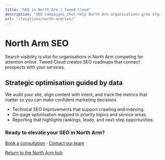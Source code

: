 ```yaml
---
title: "SEO in North Arm | Tweed Cloud"
description: "SEO campaigns that help North Arm organisations grow organic visibility."
url: "/locations/north-arm/seo/"
---
```


# North Arm SEO

Search visibility is vital for organisations in North Arm competing for attention online. Tweed Cloud creates SEO roadmaps that connect prospects with your services.

## Strategic optimisation guided by data

We audit your site, align content with intent, and track the metrics that matter so you can make confident marketing decisions.

- Technical SEO improvements that support crawling and indexing.
- On-page optimisation mapped to priority topics and service areas.
- Reporting that highlights rankings, leads, and next-step opportunities.

### Ready to elevate your SEO in North Arm?

[Book a consultation](/consultation/) · [Contact our team](/contact/)

[Return to the North Arm hub](/locations/north-arm/)

